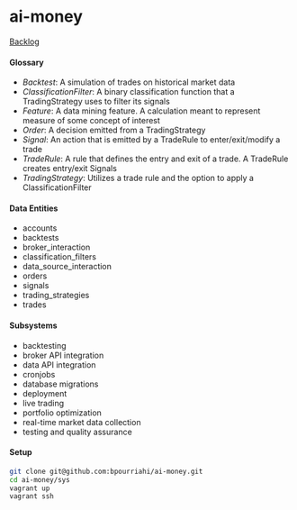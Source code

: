 # ai-money
[Backlog](https://trello.com/b/JIK5gFh8/tradesys)

#### Glossary
- *Backtest*: A simulation of trades on historical market data
- *ClassificationFilter*: A binary classification function that a TradingStrategy uses to filter its signals
- *Feature*: A data mining feature. A calculation meant to represent measure of some concept of interest
- *Order*: A decision emitted from a TradingStrategy
- *Signal*: An action that is emitted by a TradeRule to enter/exit/modify a trade
- *TradeRule*: A rule that defines the entry and exit of a trade. A TradeRule creates entry/exit Signals
- *TradingStrategy*: Utilizes a trade rule and the option to apply a ClassificationFilter

#### Data Entities
- accounts
- backtests
- broker_interaction
- classification_filters
- data_source_interaction
- orders
- signals
- trading_strategies
- trades

#### Subsystems
- backtesting
- broker API integration
- data API integration
- cronjobs
- database migrations
- deployment
- live trading
- portfolio optimization
- real-time market data collection
- testing and quality assurance

#### Setup
```sh
git clone git@github.com:bpourriahi/ai-money.git
cd ai-money/sys
vagrant up
vagrant ssh
```
